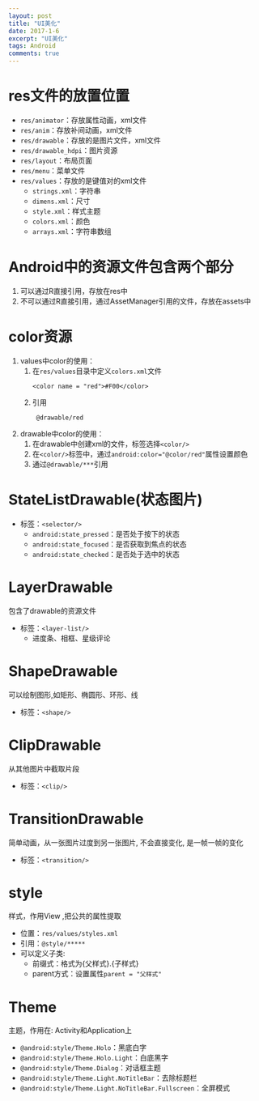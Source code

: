 ```yaml
---
layout: post
title: "UI美化"
date: 2017-1-6
excerpt: "UI美化"
tags: Android
comments: true
---
```


# res文件的放置位置
- ``res/animator``：存放属性动画，xml文件
- ``res/anim``：存放补间动画，xml文件
- ``res/drawable``：存放的是图片文件，xml文件
- ``res/drawable_hdpi``：图片资源
- ``res/layout``：布局页面
- ``res/menu``：菜单文件
- ``res/values``：存放的是键值对的xml文件
    - ``strings.xml``：字符串
    - ``dimens.xml``：尺寸
    - ``style.xml``：样式主题
    - ``colors.xml``：颜色
    - ``arrays.xml``：字符串数组

# Android中的资源文件包含两个部分
1. 可以通过R直接引用，存放在res中
2. 不可以通过R直接引用，通过AssetManager引用的文件，存放在assets中

# color资源
1.  values中color的使用：
    1. 在``res/values``目录中定义``colors.xml``文件
        ```
        <color name = "red">#F00</color>
        ```
    2. 引用
       ```
        @drawable/red
       ```
2.  drawable中color的使用：
    1. 在drawable中创建xml的文件，标签选择``<color/>``
    2. 在``<color/>``标签中，通过``android:color="@color/red"``属性设置颜色
    3. 通过``@drawable/***``引用

# StateListDrawable(状态图片)
- 标签：``<selector/>``
    - ``android:state_pressed``：是否处于按下的状态
    - ``android:state_focused``：是否获取到焦点的状态
    - ``android:state_checked``：是否处于选中的状态

# LayerDrawable
包含了drawable的资源文件

- 标签：``<layer-list/>``
	- 进度条、相框、星级评论

# ShapeDrawable
可以绘制图形,如矩形、椭圆形、环形、线

- 标签：``<shape/>``

# ClipDrawable
从其他图片中截取片段

- 标签：``<clip/>``

# TransitionDrawable
简单动画，从一张图片过度到另一张图片, 不会直接变化, 是一帧一帧的变化

- 标签：``<transition/>``

# style
样式，作用View ,把公共的属性提取

- 位置：``res/values/styles.xml``
- 引用：``@style/*****``
- 可以定义子类:
	- 前缀式：格式为{父样式}.{子样式}
	- parent方式：设置属性``parent = "父样式"``

# Theme
主题，作用在: Activity和Application上

- ``@android:style/Theme.Holo``：黑底白字
- ``@android:style/Theme.Holo.Light``：白底黑字
- ``@android:style/Theme.Dialog``：对话框主题
- ``@android:style/Theme.Light.NoTitleBar``：去除标题栏
- ``@android:style/Theme.Light.NoTitleBar.Fullscreen``：全屏模式